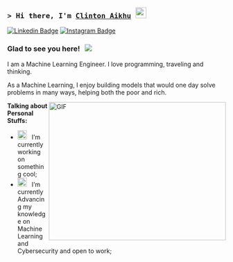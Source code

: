### <samp>&gt; Hi there, I'm <a href="https://sites.google.com/view/clinton-aikhu/home" target="_blank">Clinton Aikhu</a> <img src="https://media.giphy.com/media/hvRJCLFzcasrR4ia7z/giphy.gif" width="25"> </samp>

[![Linkedin Badge](https://img.shields.io/badge/-LinkedIn-0e76a8?style=flat-square&logo=Linkedin&logoColor=white)](https://www.linkedin.com/in/clinton-aikhu-9b6328244/)
[![Instagram Badge](https://img.shields.io/badge/-Instagram-e4405f?style=flat-square&logo=Instagram&logoColor=white)](https://instagram.com/clintonaikhu/)


### Glad to see you here! &nbsp; ![](https://visitor-badge.glitch.me/badge?page_id=Gapur.Gapur)

I am a Machine Learning Engineer. I love programming, traveling and thinking.

As a Machine Learning, I enjoy building models that would one day solve problems in many ways, helping both the poor and rich.

<img align="right" alt="GIF" src="https://github.com/Gapur/Gapur/blob/main/assets/coding.gif?raw=true" width="408" height="318" />
  

**Talking about Personal Stuffs:**

- <img src="https://github.com/Gapur/Gapur/blob/main/assets/developer.gif?raw=true" width="21" />&nbsp;&nbsp; I’m currently working on something cool;
- <img src="https://github.com/Gapur/Gapur/blob/main/assets/lightning.gif?raw=true" width="21" />&nbsp;&nbsp; I’m currently Advancing my knowledge on Machine Learning and Cybersecurity and open to work;

</br>



